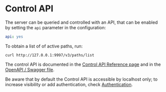 # Control API

The server can be queried and controlled with an API, that can be enabled by setting the `api` parameter in the configuration:

```yml
api: yes
```

To obtain a list of of active paths, run:

```
curl http://127.0.0.1:9997/v3/paths/list
```

The control API is documented in the [Control API Reference page](/docs/references/control-api) and in the [OpenAPI / Swagger file](https://github.com/bluenviron/mediamtx/blob/{version_tag}/api/openapi.yaml).

Be aware that by default the Control API is accessible by localhost only; to increase visibility or add authentication, check [Authentication](authentication).
